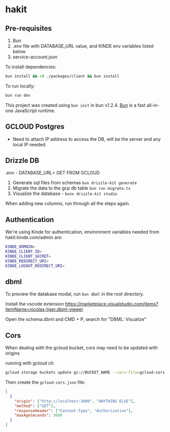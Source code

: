 
# hakit

## Pre-requisites

1. Bun
2. .env file with DATABASE_URL value, and KINDE env variables listed below
3. service-account.json

To install dependencies:

```bash
bun install && cd ./packages/client && bun install
```

To run locally:

```bash
bun run dev
```

This project was created using `bun init` in bun v1.2.4. [Bun](https://bun.sh) is a fast all-in-one JavaScript runtime.

## GCLOUD Postgres
- Need to attach IP address to access the DB, will be the server and any local IP needed


## Drizzle DB

.env - DATABASE_URL= GET FROM GCLOUD

1. Generate sql files from schemas `bun drizzle-kit generate`
2. Migrate the data to the gcp db table `bun run migrate.ts`
3. Visualize the database - `bunx drizzle-kit studio`

When adding new columns, run through all the steps again.

## Authentication
We're using Kinde for authentication, environment variables needed from hakit.kinde.com/admin are:

```bash
KINDE_DOMAIN=
KINDE_CLIENT_ID=
KINDE_CLIENT_SECRET=
KINDE_REDIRECT_URI=
KINDE_LOGOUT_REDIRECT_URI=
```
## dbml
To preview the database modal, run `bun dbml` in the root directory.

Install the vscode extension https://marketplace.visualstudio.com/items?itemName=nicolas-liger.dbml-viewer

Open the schema.dbml and CMD + P, search for "DBML: Visualize"

## Cors
When dealing with the gcloud bucket, cors may need to be updated with origins

running with gcloud cli:

```bash
gcloud storage buckets update gs://BUCKET_NAME --cors-file=gcloud-cors.json
```

Then create the `gcloud-cors.json` file:

```json
[
  {
    "origin": ["http://localhost:3000", "ANYTHING ELSE"],
    "method": ["GET"],
    "responseHeader": ["Content-Type", "Authorization"],
    "maxAgeSeconds": 3600
  }
]
```